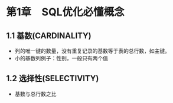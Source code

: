 # 第1章　SQL优化必懂概念

## 1.1 基数(CARDINALITY)
* 列的唯一键的数量，没有重复记录的基数等于表的总行数，如主键。
* 小的基数列例子：性别，一般只有两个值

## 1.2 选择性(SELECTIVITY)
* 基数与总行数之比